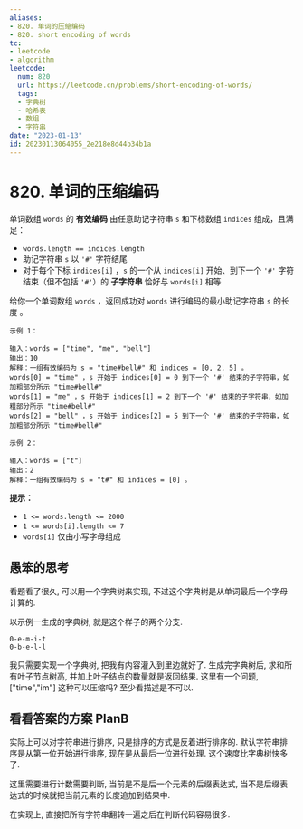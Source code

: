 ```yaml
---
aliases:
- 820. 单词的压缩编码
- 820. short encoding of words
tc:
- leetcode
- algorithm
leetcode:
  num: 820
  url: https://leetcode.cn/problems/short-encoding-of-words/
  tags:
  - 字典树
  - 哈希表
  - 数组
  - 字符串
date: "2023-01-13"
id: 20230113064055_2e218e8d44b34b1a
---
```


# 820. 单词的压缩编码

单词数组 `words` 的 **有效编码** 由任意助记字符串 `s` 和下标数组 `indices` 组成，且满足：

* `words.length == indices.length`
* 助记字符串 `s` 以 `'#'` 字符结尾
* 对于每个下标 `indices[i]` ，`s` 的一个从 `indices[i]` 开始、到下一个 `'#'` 字符结束（但不包括 `'#'`）的 **子字符串** 恰好与 `words[i]` 相等

给你一个单词数组 `words` ，返回成功对 `words` 进行编码的最小助记字符串 `s` 的长度 。

```
示例 1：

输入：words = ["time", "me", "bell"]
输出：10
解释：一组有效编码为 s = "time#bell#" 和 indices = [0, 2, 5] 。
words[0] = "time" ，s 开始于 indices[0] = 0 到下一个 '#' 结束的子字符串，如加粗部分所示 "time#bell#"
words[1] = "me" ，s 开始于 indices[1] = 2 到下一个 '#' 结束的子字符串，如加粗部分所示 "time#bell#"
words[2] = "bell" ，s 开始于 indices[2] = 5 到下一个 '#' 结束的子字符串，如加粗部分所示 "time#bell#"

示例 2：

输入：words = ["t"]
输出：2
解释：一组有效编码为 s = "t#" 和 indices = [0] 。
```

**提示：**

* `1 <= words.length <= 2000`
* `1 <= words[i].length <= 7`
* `words[i]` 仅由小写字母组成

## 愚笨的思考

看题看了很久, 可以用一个字典树来实现, 不过这个字典树是从单词最后一个字母计算的.

以示例一生成的字典树, 就是这个样子的两个分支.
```
0-e-m-i-t
0-b-e-l-l
```

我只需要实现一个字典树, 把我有内容灌入到里边就好了.
生成完字典树后, 求和所有叶子节点树高, 并加上叶子结点的数量就是返回结果.
这里有一个问题, ["time","im"] 这种可以压缩吗? 至少看描述是不可以.

## 看看答案的方案 PlanB

实际上可以对字符串进行排序, 只是排序的方式是反着进行排序的. 默认字符串排序是从第一位开始进行排序, 现在是从最后一位进行处理.
这个速度比字典树快多了.

这里需要进行计数需要判断, 当前是不是后一个元素的后缀表达式, 当不是后缀表达式的时候就把当前元素的长度追加到结果中.

在实现上, 直接把所有字符串翻转一遍之后在判断代码容易很多.
